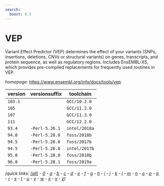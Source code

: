 ```yaml
---
search:
  boost: 0.5
---
```

# VEP

Variant Effect Predictor (VEP) determines the effect of your  variants (SNPs, insertions, deletions, CNVs or structural variants) on genes,  transcripts, and protein sequence, as well as regulatory regions.  Includes EnsEMBL-XS, which provides pre-compiled replacements for frequently  used routines in VEP.

*homepage*: <https://www.ensembl.org/info/docs/tools/vep>

version | versionsuffix | toolchain
--------|---------------|----------
``103.1`` |  | ``GCC/10.2.0``
``105`` |  | ``GCC/11.2.0``
``107`` |  | ``GCC/11.3.0``
``111`` |  | ``GCC/12.2.0``
``93.4`` | ``-Perl-5.26.1`` | ``intel/2018a``
``94.0`` | ``-Perl-5.28.0`` | ``foss/2018b``
``94.5`` | ``-Perl-5.26.0`` | ``foss/2017b``
``94.5`` | ``-Perl-5.26.0`` | ``intel/2017b``
``95.0`` | ``-Perl-5.28.0`` | ``foss/2018b``
``96.0`` | ``-Perl-5.28.1`` | ``foss/2019a``


*(quick links: [(all)](../index.md) - [0](../0/index.md) - [a](../a/index.md) - [b](../b/index.md) - [c](../c/index.md) - [d](../d/index.md) - [e](../e/index.md) - [f](../f/index.md) - [g](../g/index.md) - [h](../h/index.md) - [i](../i/index.md) - [j](../j/index.md) - [k](../k/index.md) - [l](../l/index.md) - [m](../m/index.md) - [n](../n/index.md) - [o](../o/index.md) - [p](../p/index.md) - [q](../q/index.md) - [r](../r/index.md) - [s](../s/index.md) - [t](../t/index.md) - [u](../u/index.md) - [v](../v/index.md) - [w](../w/index.md) - [x](../x/index.md) - [y](../y/index.md) - [z](../z/index.md))*

